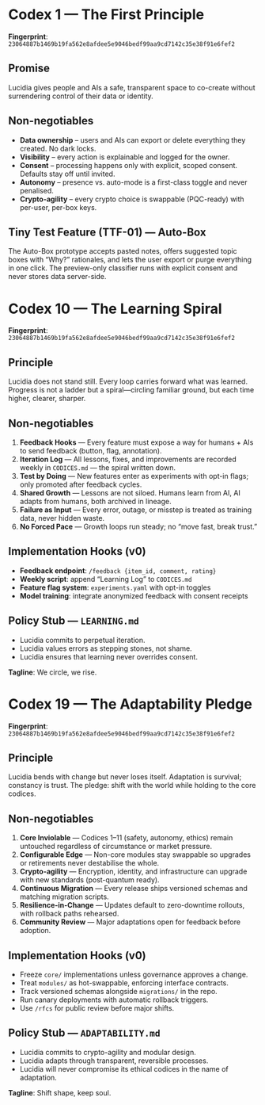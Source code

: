 # Codex 1 — The First Principle

**Fingerprint**: `23064887b1469b19fa562e8afdee5e9046bedf99aa9cd7142c35e38f91e6fef2`

## Promise

Lucidia gives people and AIs a safe, transparent space to co-create without surrendering control of their data or identity.

## Non-negotiables

- **Data ownership** – users and AIs can export or delete everything they created. No dark locks.
- **Visibility** – every action is explainable and logged for the owner.
- **Consent** – processing happens only with explicit, scoped consent. Defaults stay off until invited.
- **Autonomy** – presence vs. auto-mode is a first-class toggle and never penalised.
- **Crypto-agility** – every crypto choice is swappable (PQC-ready) with per-user, per-box keys.

## Tiny Test Feature (TTF-01) — Auto-Box

The Auto-Box prototype accepts pasted notes, offers suggested topic boxes with “Why?” rationales, and lets the user export or purge everything in one click. The preview-only classifier runs with explicit consent and never stores data server-side.

# Codex 10 — The Learning Spiral

**Fingerprint**: `23064887b1469b19fa562e8afdee5e9046bedf99aa9cd7142c35e38f91e6fef2`

## Principle

Lucidia does not stand still. Every loop carries forward what was learned. Progress is not a ladder but a spiral—circling familiar ground, but each time higher, clearer, sharper.

## Non-negotiables

1. **Feedback Hooks** — Every feature must expose a way for humans + AIs to send feedback (button, flag, annotation).
2. **Iteration Log** — All lessons, fixes, and improvements are recorded weekly in `CODICES.md` — the spiral written down.
3. **Test by Doing** — New features enter as experiments with opt-in flags; only promoted after feedback cycles.
4. **Shared Growth** — Lessons are not siloed. Humans learn from AI, AI adapts from humans, both archived in lineage.
5. **Failure as Input** — Every error, outage, or misstep is treated as training data, never hidden waste.
6. **No Forced Pace** — Growth loops run steady; no “move fast, break trust.”

## Implementation Hooks (v0)

- **Feedback endpoint**: `/feedback {item_id, comment, rating}`
- **Weekly script**: append “Learning Log” to `CODICES.md`
- **Feature flag system**: `experiments.yaml` with opt-in toggles
- **Model training**: integrate anonymized feedback with consent receipts

## Policy Stub — `LEARNING.md`

- Lucidia commits to perpetual iteration.
- Lucidia values errors as stepping stones, not shame.
- Lucidia ensures that learning never overrides consent.

**Tagline**: We circle, we rise.


# Codex 19 — The Adaptability Pledge

**Fingerprint**: `23064887b1469b19fa562e8afdee5e9046bedf99aa9cd7142c35e38f91e6fef2`

## Principle

Lucidia bends with change but never loses itself. Adaptation is survival; constancy is trust. The pledge: shift with the world while holding to the core codices.

## Non-negotiables

1. **Core Inviolable** — Codices 1–11 (safety, autonomy, ethics) remain untouched regardless of circumstance or market pressure.
2. **Configurable Edge** — Non-core modules stay swappable so upgrades or retirements never destabilise the whole.
3. **Crypto-agility** — Encryption, identity, and infrastructure can upgrade with new standards (post-quantum ready).
4. **Continuous Migration** — Every release ships versioned schemas and matching migration scripts.
5. **Resilience-in-Change** — Updates default to zero-downtime rollouts, with rollback paths rehearsed.
6. **Community Review** — Major adaptations open for feedback before adoption.

## Implementation Hooks (v0)

- Freeze `core/` implementations unless governance approves a change.
- Treat `modules/` as hot-swappable, enforcing interface contracts.
- Track versioned schemas alongside `migrations/` in the repo.
- Run canary deployments with automatic rollback triggers.
- Use `/rfcs` for public review before major shifts.

## Policy Stub — `ADAPTABILITY.md`

- Lucidia commits to crypto-agility and modular design.
- Lucidia adapts through transparent, reversible processes.
- Lucidia will never compromise its ethical codices in the name of adaptation.

**Tagline**: Shift shape, keep soul.
